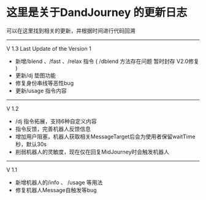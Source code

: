 # 这里是关于DandJourney 的更新日志

可以在这里找到相关的更新，并根据时间进行代码回溯



---
V 1.3 Last Update of the Version 1

- 新增/blend 、/fast 、/relax  指令 ( /dblend 方法存在问题 暂时封存 V2.0修复 )
- 更新/dj 垫图功能
- 修复身份串线等恶性bug
- 更新/usage 指令内容
---
V 1.2

- /dj 指令拓展，支持6种自定义内容
- 指令反馈，完善机器人反馈信息
- 增加用户阻塞，机器人获取相关MessageTarget后会为使用者保留waitTime 秒，默认30s
- 削弱机器人的灵敏度，现在仅在回复MidJourney时会触发机器人
---
V 1.1

- 新增机器人的/info 、 /usage 等用法
- 修复机器人Message自触发等bug


